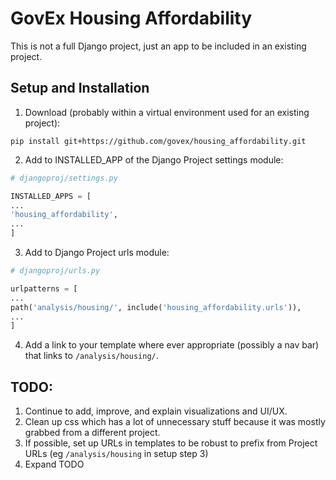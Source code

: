 # GovEx Housing Affordability

This is not a full Django project, just an app to be included in an existing project.

## Setup and Installation 

1) Download (probably within a virtual environment used for an existing project): 
```
pip install git+https://github.com/govex/housing_affordability.git
```

2) Add to INSTALLED_APP of the Django Project settings module:
```python
# djangoproj/settings.py

INSTALLED_APPS = [
...
'housing_affordability',
...
]
```

3) Add to Django Project urls module:
```python
# djangoproj/urls.py

urlpatterns = [
...
path('analysis/housing/', include('housing_affordability.urls')),
...
]
```

4) Add a link to your template where ever appropriate (possibly a nav bar) that links to `/analysis/housing/`.

## TODO:

1) Continue to add, improve, and explain visualizations and UI/UX.
2) Clean up css which has a lot of unnecessary stuff because it was mostly grabbed from a different project.
3) If possible, set up URLs in templates to be robust to prefix from Project URLs (eg `/analysis/housing` in setup step 3)
4) Expand TODO
